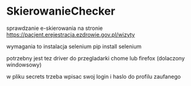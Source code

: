 # SkierowanieChecker
 sprawdzanie e-skierowania
na stronie 
https://pacjent.erejestracja.ezdrowie.gov.pl/wizyty

wymagania to instalacja selenium
pip install selenium

potrzebny jest tez driver do przegladarki chome lub firefox (dolaczony windowsowy)

w pliku secrets trzeba wpisac swoj login i haslo do profilu zaufanego


